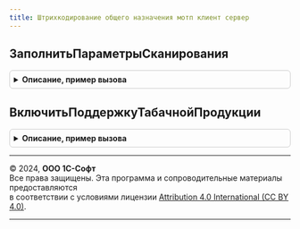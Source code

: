 ```yaml
---
title: Штрихкодирование общего назначения мотп клиент сервер
---
```



## ЗаполнитьПараметрыСканирования
<details style="margin: 1em 0; padding: 0.5em; border: 1px solid #ccc; border-radius: 6px;">

<summary style="font-weight: bold; cursor: pointer;">Описание, пример вызова</summary>

```bsl

// Заполняет параметры сканирования по контексту.
//
// Параметры:
//  ПараметрыСканирования - (См. ШтрихкодированиеОбщегоНазначенияИСКлиент.ПараметрыСканирования).
//  Контекст - ФормаКлиентскогоПриложения, ДокументСсылка - источник заполнения параметров сканирования.
//  ВидПродукции - ПеречислениеСсылка.ВидыПродукцииИС - по данному параметру будет проиходить отбор заполнения.
//  ФормаВыбора - ФормаКлиентскогоПриложения - Форма выбора.
//  ПараметрыРежимаИсправленияОшибок - Структура - Параметры режима исправления ошибок.
Процедура ЗаполнитьПараметрыСканирования(ПараметрыСканирования, Контекст, ВидПродукции, ФормаВыбора, ПараметрыРежимаИсправленияОшибок = Неопределено) Экспорт
```

Пример вызова
```bsl
ШтрихкодированиеОбщегоНазначенияМОТПКлиентСервер.ЗаполнитьПараметрыСканирования(ПараметрыСканирования, Контекст, ВидПродукции, ФормаВыбора, ПараметрыРежимаИсправленияОшибок);
```
</details>

## ВключитьПоддержкуТабачнойПродукции
<details style="margin: 1em 0; padding: 0.5em; border: 1px solid #ccc; border-radius: 6px;">

<summary style="font-weight: bold; cursor: pointer;">Описание, пример вызова</summary>

```bsl

// Дополняет параметры сканирования свойствами специфичными для табачной продукции.
//
// Параметры:
// 	ПараметрыСканирования - См. ШтрихкодированиеОбщегоНазначенияИСКлиент.ПараметрыСканирования.
// 	ВидПродукции          - ПеречислениеСсылка.ВидыПродукцииИС - Вид продукции.
// 	АнализироватьУчитываемыеВидыПродукции - Булево - Анализировать учитываемые виды продукции.
// 	Операция              - ПеречислениеСсылка.ВидыОперацийИСМП - Вид операции.
// Возвращаемое значение:
// 	Булево - поддержка табачной продукции включена.
Функция ВключитьПоддержкуТабачнойПродукции(ПараметрыСканирования, ВидПродукции = Неопределено, АнализироватьУчитываемыеВидыПродукции = Истина, Операция = Неопределено) Экспорт
```

Пример вызова
```bsl
Результат = ШтрихкодированиеОбщегоНазначенияМОТПКлиентСервер.ВключитьПоддержкуТабачнойПродукции(ПараметрыСканирования, ВидПродукции, АнализироватьУчитываемыеВидыПродукции, Операция);
```
</details>

---

© 2024, **ООО 1С-Софт**  
Все права защищены. Эта программа и сопроводительные материалы предоставляются  
в соответствии с условиями лицензии [Attribution 4.0 International (CC BY 4.0)](https://creativecommons.org/licenses/by/4.0/legalcode).

---
